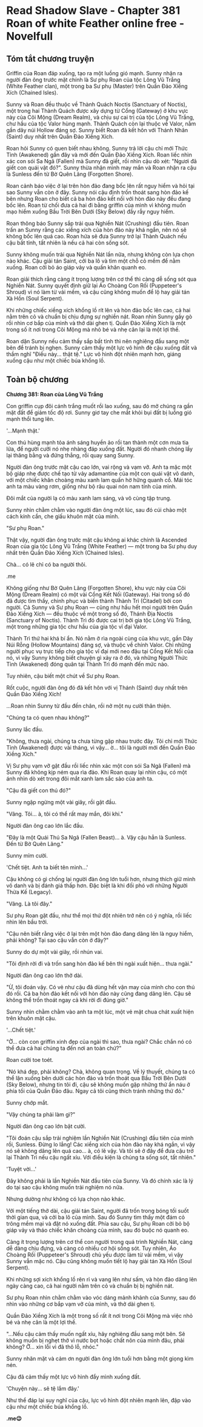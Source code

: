 # Read Shadow Slave - Chapter 381 Roan of white Feather online free - Novelfull

## Tóm tắt chương truyện

Griffin của Roan đáp xuống, tạo ra một luồng gió mạnh. Sunny nhận ra người đàn ông trước mặt chính là Sư phụ Roan của tộc Lông Vũ Trắng (White Feather clan), một trong ba Sư phụ (Master) trên Quần Đảo Xiềng Xích (Chained Isles).

Sunny và Roan đều thuộc về Thành Quách Noctis (Sanctuary of Noctis), một trong hai Thành Quách được xây dựng từ Cổng (Gateway) ở khu vực này của Cõi Mộng (Dream Realm), và chịu sự cai trị của tộc Lông Vũ Trắng, chư hầu của tộc Valor hùng mạnh. Thành Quách còn lại thuộc về Valor, nằm gần dãy núi Hollow đáng sợ. Sunny biết Roan đã kết hôn với Thánh Nhân (Saint) duy nhất trên Quần Đảo Xiềng Xích.

Roan hỏi Sunny có quen biết nhau không. Sunny trả lời cậu chỉ mới Thức Tỉnh (Awakened) gần đây và mới đến Quần Đảo Xiềng Xích. Roan liếc nhìn xác con sói Sa Ngã (Fallen) mà Sunny đã giết, rồi nhìn cậu dò xét: "Ngươi đã giết con quái vật đó?". Sunny thừa nhận mình may mắn và Roan nhận ra cậu là Sunless đến từ Bờ Quên Lãng (Forgotten Shore).

Roan cảnh báo việc ở lại trên hòn đảo đang bốc lên rất nguy hiểm và hỏi tại sao Sunny vẫn còn ở đây. Sunny nói cậu định trốn thoát sang hòn đảo kế bên nhưng Roan cho biết cả ba hòn đảo kết nối với hòn đảo này đều đang bốc lên. Roan từ chối đưa cả hai đi bằng griffin của mình vì không muốn mạo hiểm xuống Bầu Trời Bên Dưới (Sky Below) đầy rẫy nguy hiểm.

Roan thông báo Sunny sắp trải qua Nghiền Nát (Crushing) đầu tiên. Roan trấn an Sunny rằng các xiềng xích của hòn đảo này khá ngắn, nên nó sẽ không bốc lên quá cao. Roan hứa sẽ đưa Sunny trở lại Thành Quách nếu cậu bất tỉnh, tất nhiên là nếu cả hai còn sống sót.

Sunny không muốn trải qua Nghiền Nát lần nữa, nhưng không còn lựa chọn nào khác. Cậu giải tán Saint, cởi ba lô và tìm một chỗ cỏ mềm để nằm xuống. Roan cởi bỏ áo giáp vảy và quấn khăn quanh eo.

Roan giải thích rằng càng ít trọng lượng trên cơ thể thì càng dễ sống sót qua Nghiền Nát. Sunny quyết định giữ lại Áo Choàng Con Rối (Puppeteer's Shroud) vì nó làm từ vải mềm, và cậu cũng không muốn để lộ hay giải tán Xà Hồn (Soul Serpent).

Khi những chiếc xiềng xích khổng lồ rít lên và hòn đảo bốc lên cao, cả hai nằm trên cỏ và chuẩn bị chịu đựng sự nghiền nát. Roan nhìn Sunny gầy gò rồi nhìn cơ bắp của mình và thở dài ghen tị. Quần Đảo Xiềng Xích là một trong số ít nơi trong Cõi Mộng mà nhỏ bé và nhẹ cân lại là một lợi thế.

Roan dặn Sunny nếu cảm thấy sắp bất tỉnh thì nên nghiêng đầu sang một bên để tránh bị nghẹn. Sunny cảm thấy một lực vô hình đè cậu xuống đất và thầm nghĩ "Điều này... thật tệ." Lực vô hình đột nhiên mạnh hơn, giáng xuống cậu như một chiếc búa khổng lồ.

## Toàn bộ chương

**Chương 381: Roan của Lông Vũ Trắng**

Con griffin cụp đôi cánh trắng muốt rồi lao xuống, sau đó mở chúng ra gần mặt đất để giảm tốc độ rơi. Sunny giơ tay che mắt khỏi bụi đất bị luồng gió mạnh thổi tung lên.

'...Mạnh thật.'

Con thú hùng mạnh tỏa ánh sáng huyền ảo rồi tan thành một cơn mưa tia lửa, để người cưỡi nó nhẹ nhàng đáp xuống đất. Người đó nhanh chóng lấy lại thăng bằng và đứng thẳng, rồi quay sang Sunny.

Người đàn ông trước mặt cậu cao lớn, vai rộng và vạm vỡ. Anh ta mặc một bộ giáp nhẹ được chế tạo từ vảy adamantine của một con quái vật vô danh, với một chiếc khăn choàng màu xanh lam quấn hờ hững quanh cổ. Mái tóc anh ta màu vàng rơm, giống như bộ râu quai nón nam tính của mình.

Đôi mắt của người lạ có màu xanh lam sáng, và vô cùng tập trung.

Sunny nhìn chằm chằm vào người đàn ông một lúc, sau đó cúi chào một cách kính cẩn, che giấu khuôn mặt của mình.

"Sư phụ Roan."

Thật vậy, người đàn ông trước mặt cậu không ai khác chính là Ascended Roan của gia tộc Lông Vũ Trắng (White Feather) — một trong ba Sư phụ duy nhất trên Quần Đảo Xiềng Xích (Chained Isles).

Chà… có lẽ chỉ có ba người thôi.

.me

Không giống như Bờ Quên Lãng (Forgotten Shore), khu vực này của Cõi Mộng (Dream Realm) có một vài Cổng Kết Nối (Gateway). Hai trong số đó đã được tìm thấy, chinh phục và biến thành Thành Trì (Citadel) bởi con người. Cả Sunny và Sư phụ Roan — cũng như hầu hết mọi người trên Quần Đảo Xiềng Xích — đều thuộc về một trong số đó, Thánh Địa Noctis (Sanctuary of Noctis). Thành Trì đó được cai trị bởi gia tộc Lông Vũ Trắng, một trong những gia tộc chư hầu của gia tộc vĩ đại Valor.

Thành Trì thứ hai khá bí ẩn. Nó nằm ở rìa ngoài cùng của khu vực, gần Dãy Núi Rỗng (Hollow Mountains) đáng sợ, và thuộc về chính Valor. Chỉ những người phục vụ trực tiếp cho gia tộc vĩ đại mới neo đậu tại Cổng Kết Nối của nó, vì vậy Sunny không biết chuyện gì xảy ra ở đó, và những Người Thức Tỉnh (Awakened) đóng quân tại Thành Trì đó mạnh đến mức nào.

Tuy nhiên, cậu biết một chút về Sư phụ Roan.

Rốt cuộc, người đàn ông đó đã kết hôn với vị Thánh (Saint) duy nhất trên Quần Đảo Xiềng Xích!

...Roan nhìn Sunny từ đầu đến chân, rồi nở một nụ cười thân thiện.

"Chúng ta có quen nhau không?"

Sunny lắc đầu.

"Không, thưa ngài, chúng ta chưa từng gặp nhau trước đây. Tôi chỉ mới Thức Tỉnh (Awakened) được vài tháng, vì vậy… ờ… tôi là người mới đến Quần Đảo Xiềng Xích."

Vị Sư phụ vạm vỡ gật đầu rồi liếc nhìn xác một con sói Sa Ngã (Fallen) mà Sunny đã không kịp ném qua rìa đảo. Khi Roan quay lại nhìn cậu, có một ánh nhìn dò xét trong đôi mắt xanh lam sắc sảo của anh ta.

"Cậu đã giết con thú đó?"

Sunny ngập ngừng một vài giây, rồi gật đầu.

"Vâng. Tôi… à, tôi có thể rất may mắn, đôi khi."

Người đàn ông cao lớn lắc đầu.

"Đây là một Quái Thú Sa Ngã (Fallen Beast)… à. Vậy cậu hẳn là Sunless. Đến từ Bờ Quên Lãng."

Sunny mỉm cười.

'Chết tiệt. Anh ta biết tên mình...'

Cậu không có gì chống lại người đàn ông lớn tuổi hơn, nhưng thích giữ mình vô danh và bị đánh giá thấp hơn. Đặc biệt là khi đối phó với những Người Thừa Kế (Legacy).

"Vâng. Là tôi đây."

Sư phụ Roan gật đầu, như thể mọi thứ đột nhiên trở nên có ý nghĩa, rồi liếc nhìn lên bầu trời.

"Cậu nên biết rằng việc ở lại trên một hòn đảo đang dâng lên là nguy hiểm, phải không? Tại sao cậu vẫn còn ở đây?"

Sunny do dự một vài giây, rồi nhún vai.

"Tôi định rời đi và trốn sang hòn đảo kế bên thì ngài xuất hiện… thưa ngài."

Người đàn ông cao lớn thở dài.

"Ừ, tôi đoán vậy. Có vẻ như cậu đã dùng hết vận may của mình cho con thú đó rồi. Cả ba hòn đảo kết nối với hòn đảo này cũng đang dâng lên. Cậu sẽ không thể trốn thoát ngay cả khi rời đi đúng giờ."

Sunny nhìn chằm chằm vào anh ta một lúc, một vẻ mặt chua chát xuất hiện trên khuôn mặt cậu.

'...Chết tiệt.'

"Ờ… còn con griffin xinh đẹp của ngài thì sao, thưa ngài? Chắc chắn nó có thể đưa cả hai chúng ta đến nơi an toàn chứ?"

Roan cười toe toét.

"Nó khá đẹp, phải không? Chà, không quan trọng. Về lý thuyết, chúng ta có thể lặn xuống bên dưới các hòn đảo và trốn thoát qua Bầu Trời Bên Dưới (Sky Below), nhưng tin tôi đi, cậu sẽ không muốn gặp những thứ ẩn náu ở phía tối của Quần Đảo đâu. Ngay cả tôi cũng thích tránh những thứ đó."

Sunny chớp mắt.

"Vậy chúng ta phải làm gì?"

Người đàn ông cao lớn bật cười.

"Tôi đoán cậu sắp trải nghiệm lần Nghiền Nát (Crushing) đầu tiên của mình rồi, Sunless. Đừng lo lắng! Các xiềng xích của hòn đảo này khá ngắn, vì vậy nó sẽ không dâng lên quá cao… à, có lẽ vậy. Và tôi sẽ ở đây để đưa cậu trở lại Thành Trì nếu cậu ngất xỉu. Với điều kiện là chúng ta sống sót, tất nhiên."

'Tuyệt vời...'

Đây không phải là lần Nghiền Nát đầu tiên của Sunny. Và đó chính xác là lý do tại sao cậu không muốn trải nghiệm nó nữa.

Nhưng dường như không có lựa chọn nào khác.

Với một tiếng thở dài, cậu giải tán Saint, người đã trốn trong bóng tối suốt thời gian qua, và cởi ba lô của mình. Sau đó Sunny tìm thấy một đám cỏ trông mềm mại và đặt nó xuống đất. Phía sau cậu, Sư phụ Roan cởi bỏ bộ giáp vảy và tháo chiếc khăn choàng của mình, sau đó buộc nó quanh eo.

Càng ít trọng lượng trên cơ thể con người trong quá trình Nghiền Nát, càng dễ dàng chịu đựng, và càng có nhiều cơ hội sống sót. Tuy nhiên, Áo Choàng Rối (Puppeteer's Shroud) chủ yếu được làm từ vải mềm, vì vậy Sunny vẫn mặc nó. Cậu cũng không muốn tiết lộ hay giải tán Xà Hồn (Soul Serpent).

Khi những sợi xích khổng lồ rên rỉ và vang lên như sấm, và hòn đảo dâng lên ngày càng cao, cả hai người nằm trên cỏ và chuẩn bị bị nghiền nát.

Sư phụ Roan nhìn chằm chằm vào vóc dáng mảnh khảnh của Sunny, sau đó nhìn vào những cơ bắp vạm vỡ của mình, và thở dài ghen tị.

Quần Đảo Xiềng Xích là một trong số rất ít nơi trong Cõi Mộng mà việc nhỏ bé và nhẹ cân là một lợi thế.

"...Nếu cậu cảm thấy muốn ngất xỉu, hãy nghiêng đầu sang một bên. Sẽ không muốn bị nghẹt thở vì nước bọt hoặc chất nôn của mình đâu, phải không? Ờ… xin lỗi vì đã thô lỗ, nhóc."

Sunny nhăn mặt và cảm ơn người đàn ông lớn tuổi hơn bằng một giọng kìm nén.

Cậu đã cảm thấy một lực vô hình đẩy mình xuống đất.

'Chuyện này... sẽ tệ lắm đây.'

Như thể đáp lại suy nghĩ của cậu, lực vô hình đột nhiên mạnh lên, đập vào cậu như một chiếc búa khổng lồ.

**.me😉**